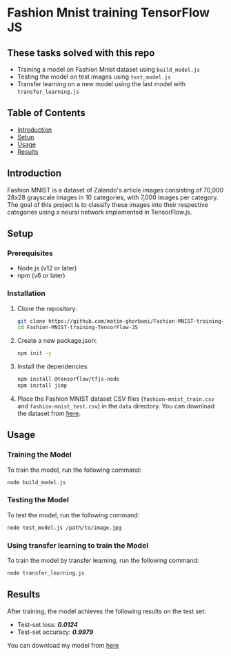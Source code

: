 # Fashion Mnist training TensorFlow JS

## These tasks solved with this repo

- Training a model on Fashion Mnist dataset using `build_model.js`
- Testing the model on test images using `test_model.js`
- Transfer learning on a new model using the last model with `transfer_learning.js`

## Table of Contents

- [Introduction](#introduction)
- [Setup](#setup)
- [Usage](#usage)
- [Results](#results)

## Introduction

Fashion MNIST is a dataset of Zalando's article images consisting of 70,000 28x28 grayscale images in 10 categories, with 7,000 images per category. The goal of this project is to classify these images into their respective categories using a neural network implemented in TensorFlow.js.

## Setup

### Prerequisites

- Node.js (v12 or later)
- npm (v6 or later)

### Installation

1. Clone the repository:

    ```bash
    git clone https://github.com/matin-ghorbani/Fashion-MNIST-training-TensorFlow-JS.git
    cd Fashion-MNIST-training-TensorFlow-JS
    ```

2. Create a new package.json:

    ```bash
    npm init -y
    ```

3. Install the dependencies:

    ```bash
    npm install @tensorflow/tfjs-node
    npm install jimp
    ```

4. Place the Fashion MNIST dataset CSV files (`fashion-mnist_train.csv` and `fashion-mnist_test.csv`) in the `data` directory. You can download the dataset from [here](https://dax-cdn.cdn.appdomain.cloud/dax-fashion-mnist/1.0.2/fashion-mnist.tar.gz).

## Usage

### Training the Model

To train the model, run the following command:

```bash
node build_model.js
```

### Testing the Model

To test the model, run the following command:

```bash
node test_model.js /path/to/image.jpg
```

### Using transfer learning to train the Model

To train the model by transfer learning, run the following command:

```bash
node transfer_learning.js
```

## Results

After training, the model achieves the following results on the test set:

- Test-set loss: ***0.0124***
- Test-set accuracy: ***0.9979***

You can download my model from [here](https://drive.google.com/drive/folders/1F2tP5d8e9EsysbPxYzsns3nJMSc5FLXq?usp=sharing)
